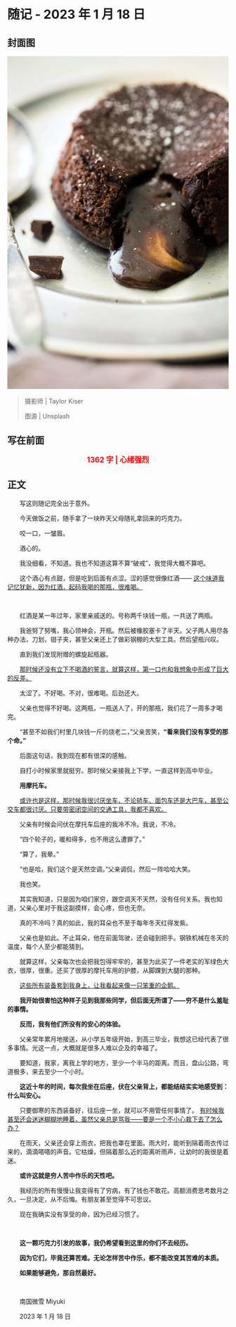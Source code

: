 # 随记 - 2023 年 1 月 18 日

## 封面图

![](https://raw.githubusercontent.com/TinySnow/GithubImageHosting/main/blog/articles/essays/taylor-kiser-1su-ueyLoe0-unsplash.jpg)

> 摄影师 | Taylor Kiser
>
> 图源 | Unsplash


## 写在前面

<p style="color:red; text-align:center; font-weight:bold; font-size:larger;">1362 字 | 心绪强烈</p>

## 正文

　　写这则随记完全出于意外。

　　今天做饭之前，随手拿了一块昨天父母随礼拿回来的巧克力。

　　咬一口，一皱眉。

　　酒心的。

　　我没细看，不知道。我也不知道这算不算“破戒”，我觉得大概不算吧。

　　这个酒心有点甜，但是吃到后面有点涩。涩的感觉很像红酒—— <u>这个味道我记忆犹新，因为红酒，起码我喝的那瓶，很难喝。</u>

<br>

　　红酒是某一年过年，家里亲戚送的。号称两千块钱一瓶，一共送了两瓶。

　　我爸努了努嘴，我心领神会，开瓶。然后被橡胶塞卡了半天。父子两人用尽各种办法，刀划，钳子夹，甚至父亲还上了做彩钢棚的大型工具。然后望瓶兴叹。

　　直到我们发现附赠的螺旋起瓶器。

　　<u>那时候还没有立下不喝酒的誓言，就算这样，第一口也和我想象中形成了巨大的反差。</u>

　　太涩了。不好喝。不对，很难喝。后劲还大。

　　父亲也觉得不好喝。这两瓶，一瓶送人了，开的那瓶，我们花了一周多才喝完。

　　“甚至不如我们村里几块钱一斤的烧老二，”父亲苦笑，**“看来我们没有享受的那个命。”**

　　后面这句话，我到现在都有很深的感触。

　　自打小时候家里就挺穷。那时候父亲接我上下学，一直这样到高中毕业。

　　**用摩托车。**

　　<u>或许也是这样，那时候我很讨厌坐车，不论轿车、面包车还是大巴车，甚至公交车都很讨厌。只要带密闭空间的交通工具，我都不喜欢。</u>

　　父亲有时候会问伏在摩托车后座的我冷不冷。我说，不冷。

　　“四个轮子的，暖和得多，也不用这么遭罪了。”

　　“算了，我晕。”

　　“也是哈，我们这个是天然空调。”父亲调侃，然后一阵哈哈大笑。

　　我也笑。

　　其实我知道，只是因为咱们家穷，跟空调天不天然，没有任何关系。我也知道，父亲心里对于我这副摸样，会心疼，但也无奈。

　　真的不冷吗？真的如此，我的耳朵也不至于每年冬天红得发紫。

　　父亲也是如此。不止耳朵，他在前面驾驶，还会碰到把手。钢铁机械在冬天的温度，每个人至少都能猜到。

　　就算这样，父亲每次也会把我包得牢牢的，甚至为此买了一件老实的军绿色大衣，很厚，很重。还买了很厚的摩托车用的护膝，从脚踝到大腿的那种。

　　<u>这些所有装备套到我身上，让我看起来像一只笨重的企鹅。</u>

　　**我开始很害怕这种样子见到我那些同学，但后面无所谓了——穷不是什么羞耻的事情。**

　　**反而，我有他们所没有的安心的体验。**

　　父亲常年累月地接送，从小学五年级开始，到高三毕业，我想这已经代表了很多事情。光这一点，大概就是很多人难以企及的幸福了。

　　要知道，我家，离我上学的地方，至少一个半马的距离。而且，盘山公路，弯道极多，来去至少一个小时。

　　**这近十年的时间，每次我坐在后座，伏在父亲背上，都能结结实实地感受到：什么叫安心。**

　　只要御寒的东西装备好，往后座一坐，就可以不用管任何事情了。 <u>有时候我甚至还会迷迷糊糊地睡着，虽然父亲总是骂我——要是一个不小心栽下去了怎么办？</u>

　　在雨天，父亲还会穿上雨衣，把我也罩在里面。雨大时，能听到隔着雨衣传过来的，滴滴嗒嗒的声音。它枯燥，但隔着那么近的距离听雨声，让幼时的我很是着迷。

　　**或许这就是穷人苦中作乐的天性吧。**

　　我经历的所有慢慢让我变得有了穷病，有了钱也不敢花。高额消费思考数月之久，一旦决定，从不后悔。有朋友甚至觉得不可思议。

　　现在我确实没有享受的命，因为已经习惯了。

<br>

　　**这一颗巧克力引发的故事，我仍希望看到这里的你们不去经历。**

　　**因为它们，毕竟还算苦难。无论怎样苦中作乐，都不能改变其苦难的本质。**

　　**如果能够避免，那自然最好。**

<br>

　　南国微雪 Miyuki

　　2023 年 1 月 18 日